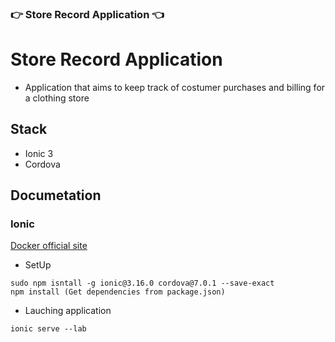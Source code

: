 ### :point_right: Store Record Application :point_left:


# Store Record Application
- Application that aims to keep track of costumer purchases and billing for a clothing store
 
## Stack
- Ionic 3
- Cordova

## Documetation
### Ionic
[Docker official site](https://www.docker.com/) 

- SetUp
```
sudo npm isntall -g ionic@3.16.0 cordova@7.0.1 --save-exact
npm install (Get dependencies from package.json)
```
- Lauching application
```
ionic serve --lab
```